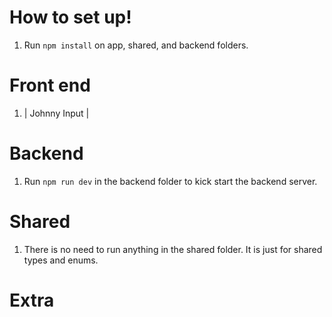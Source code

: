 # How to set up!

1. Run `npm install` on app, shared, and backend folders.

# Front end

1. | Johnny Input |

# Backend

1. Run `npm run dev` in the backend folder to kick start the backend server.

# Shared

1. There is no need to run anything in the shared folder. It is just for shared types and enums.

# Extra
